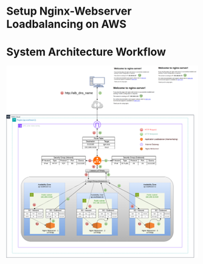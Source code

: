 # Setup Nginx-Webserver Loadbalancing on AWS

# System Architecture Workflow
![image alt](https://github.com/minlawi/Nginx-ALB-Terraform/blob/7e4b7bf2df8aa179a760aac87818a51e13ef4224/nginx-alb-workflow.png)
